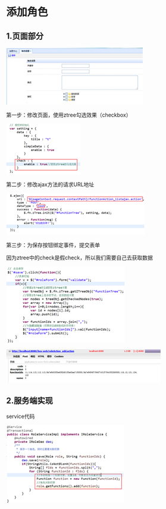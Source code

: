 # 添加角色

## 1.页面部分

![](../../../.gitbook/assets/image%20%28275%29.png)

第一步：修改页面，使用ztree勾选效果（checkbox）

![](../../../.gitbook/assets/image%20%28240%29.png)

第二步：修改ajax方法的请求URL地址

![](../../../.gitbook/assets/image%20%28279%29.png)

第三步：为保存按钮绑定事件，提交表单

因为ztree中的check是假check，所以我们需要自己去获取数据

![](../../../.gitbook/assets/image%20%28110%29.png)

![](../../../.gitbook/assets/image%20%2877%29.png)

## 2.服务端实现

service代码

![](../../../.gitbook/assets/image%20%2819%29.png)

